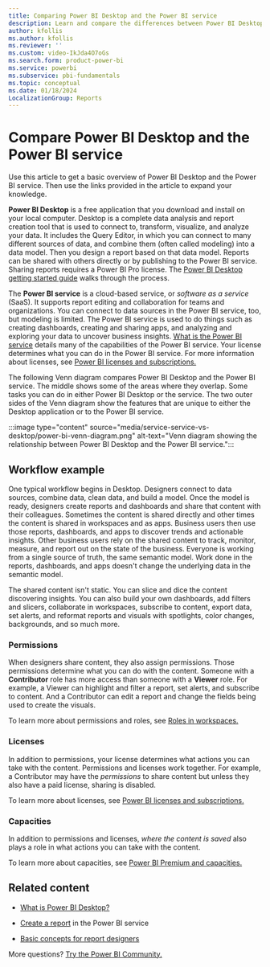 ```yaml
---
title: Comparing Power BI Desktop and the Power BI service
description: Learn and compare the differences between Power BI Desktop download application and the cloud-based Power BI service.
author: kfollis
ms.author: kfollis
ms.reviewer: ''
ms.custom: video-IkJda4O7oGs
ms.search.form: product-power-bi
ms.service: powerbi
ms.subservice: pbi-fundamentals
ms.topic: conceptual
ms.date: 01/18/2024
LocalizationGroup: Reports
---
```

# Compare Power BI Desktop and the Power BI service

Use this article to get a basic overview of Power BI Desktop and the Power BI service. Then use the links provided in the article to expand your knowledge.

**Power BI Desktop** is a free application that you download and install on your local computer. Desktop is a complete data analysis and report creation tool that is used to connect to, transform, visualize, and analyze your data. It includes the Query Editor, in which you can connect to many different sources of data, and combine them (often called modeling) into a data model. Then you design a report based on that data model. Reports can be shared with others directly or by publishing to the Power BI service. Sharing reports requires a Power BI Pro license. The [Power BI Desktop getting started guide](desktop-getting-started.md) walks through the process.

The **Power BI service** is a cloud-based service, or *software as a service* (SaaS). It supports report editing and collaboration for teams and organizations. You can connect to data sources in the Power BI service, too, but modeling is limited. The Power BI service is used to do things such as creating dashboards, creating and sharing apps, and analyzing and exploring your data to uncover business insights. [What is the Power BI service](power-bi-service-overview.md) details many of the capabilities of the Power BI service. Your license determines what you can do in the Power BI service. For more information about licenses, see [Power BI licenses and subscriptions.](service-features-license-type.md)

The following Venn diagram compares Power BI Desktop and the Power BI service. The middle shows some of the areas where they overlap. Some tasks you can do in either Power BI Desktop or the service. The two outer sides of the Venn diagram show the features that are unique to either the Desktop application or to the Power BI service.  

:::image type="content" source="media/service-service-vs-desktop/power-bi-venn-diagram.png" alt-text="Venn diagram showing the relationship between Power BI Desktop and the Power BI service.":::

## Workflow example

One typical workflow begins in Desktop. Designers connect to data sources, combine data, clean data, and build a model. Once the model is ready, designers create reports and dashboards and share that content with their colleagues. Sometimes the content is shared directly and other times the content is shared in workspaces and as apps. Business users then use those reports, dashboards, and apps to discover trends and actionable insights. Other business users rely on the shared content to track, monitor, measure, and report out on the state of the business. Everyone is working from a single source of truth, the same semantic model. Work done in the reports, dashboards, and apps doesn't change the underlying data in the semantic model. 

The shared content isn't static. You can slice and dice the content discovering insights. You can also build your own dashboards, add filters and slicers, collaborate in workspaces, subscribe to content, export data, set alerts, and reformat reports and visuals with spotlights, color changes, backgrounds, and so much more.

### Permissions

When designers share content, they also assign permissions. Those permissions determine what you can do with the content. Someone with a **Contributor** role has more access than someone with a **Viewer** role. For example, a Viewer can highlight and filter a report, set alerts, and subscribe to content. And a Contributor can edit a report and change the fields being used to create the visuals.

To learn more about permissions and roles, see [Roles in workspaces.](../collaborate-share/service-roles-new-workspaces.md)

### Licenses

In addition to permissions, your license determines what actions you can take with the content. Permissions and licenses work together. For example, a Contributor may have the *permissions* to share content but unless they also have a paid license, sharing is disabled. 

To learn more about licenses, see [Power BI licenses and subscriptions.](../fundamentals/service-features-license-type.md)

### Capacities

In addition to permissions and licenses, *where the content is saved* also plays a role in what actions you can take with the content.

To learn more about capacities, see [Power BI Premium and capacities.](../fundamentals/service-features-license-type.md)

## Related content

- [What is Power BI Desktop?](desktop-what-is-desktop.md)

- [Create a report](../create-reports/service-report-create-new.md) in the Power BI service

- [Basic concepts for report designers](service-basic-concepts.md)

More questions? [Try the Power BI Community.](https://community.powerbi.com/)
